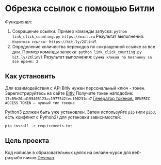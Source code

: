 # Обрезка ссылок с помощью Битли

Функционал:
1. Сокращение ссылки.
Пример команды запуска: `python link_click_counting.py https://mail.ru`
Результат выполнения: `Короткая ссылка: https://bit.ly/2XlinVl`
2. Определение количества переходов по сокращенной ссылке за все дни.
Пример команды запуска: `python link_click_counting.py bit.ly/2XlinVl`
Результат выполнения: `Сумма кликов по битлинку за все время: 2`


## Как установить

Для взаимодействия с API Bitly нужен персональный ключ - токен.
Зарегистрируйтесь на сайте [Bitly](https://bit.ly/)
Получите токен наподобие: `17c09e20ad155405123ac1977542fecf00231da7`
[Генератор токенов.](https://bitly.com/a/oauth_apps)
`GENERIC ACCESS TOKEN — нужный тип токена`

Python3 должен быть уже установлен. Затем используйте `pip` (или `pip3`, есть конфликт с Python2) для установки зависимостей:

`pip install -r requirements.txt`


## Цель проекта

Код написан в образовательных целях на онлайн-курсе для веб-разработчиков [Devman](https://dvmn.org).
